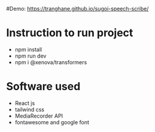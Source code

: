 #Demo:
https://tranghane.github.io/sugoi-speech-scribe/

# Instruction to run project
- npm install
- npm run dev
- npm i @xenova/transformers

# Software used
- React js
- tailwind css
- MediaRecorder API
- fontawesome and google font